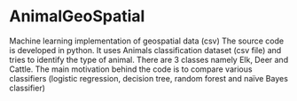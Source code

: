 # AnimalGeoSpatial
Machine learning implementation of geospatial data (csv)
The source code is developed in python. It uses Animals classification dataset (csv file) and tries to identify the type of animal.
There are 3 classes namely Elk, Deer and Cattle.
The main motivation behind the code is to compare various classifiers (logistic regression, decision tree, random forest and
naïve Bayes classifier)

